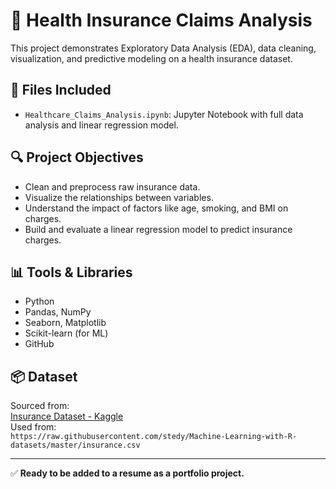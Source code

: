 # 🏥 Health Insurance Claims Analysis

This project demonstrates Exploratory Data Analysis (EDA), data cleaning, visualization, and predictive modeling on a health insurance dataset.

## 📁 Files Included
- `Healthcare_Claims_Analysis.ipynb`: Jupyter Notebook with full data analysis and linear regression model.

## 🔍 Project Objectives
- Clean and preprocess raw insurance data.
- Visualize the relationships between variables.
- Understand the impact of factors like age, smoking, and BMI on charges.
- Build and evaluate a linear regression model to predict insurance charges.

## 📊 Tools & Libraries
- Python
- Pandas, NumPy
- Seaborn, Matplotlib
- Scikit-learn (for ML)
- GitHub

## 📦 Dataset
Sourced from:  
[Insurance Dataset - Kaggle](https://www.kaggle.com/datasets/mirichoi0218/insurance)  
Used from:  
`https://raw.githubusercontent.com/stedy/Machine-Learning-with-R-datasets/master/insurance.csv`

---

✅ **Ready to be added to a resume as a portfolio project.**
